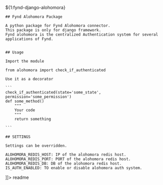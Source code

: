<snippet>
  <content><![CDATA[

  # ${1:fynd-django-alohomora}


    ## Fynd Alohomora Package

    A python package for Fynd Alohomora connector.
    This package is only for django framework.
    Fynd alohomora is the centralized Authentication system for several applications of Fynd.


    ## Usage

    Import the module

    from alohomora import check_if_authenticated

    Use it as a decorator

    ```
    check_if_authenticated(state='some_state', permission='some_permission')
    def some_method()
        """
        Your code
        """
        return something

    ```

    ## SETTINGS

    Settings can be overridden.

    ALOHOMORA_REDIS_HOST: IP of the alohomora redis host.
    ALOHOMORA_REDIS_PORT: PORT of the alohomora redis host.
    ALOHOMORA_REDIS_DB: DB of the alohomora redis host.
    IS_AUTH_ENABLED: TO enable or disable alohomora auth system.
]]></content>
  <tabTrigger>readme</tabTrigger>
</snippet>